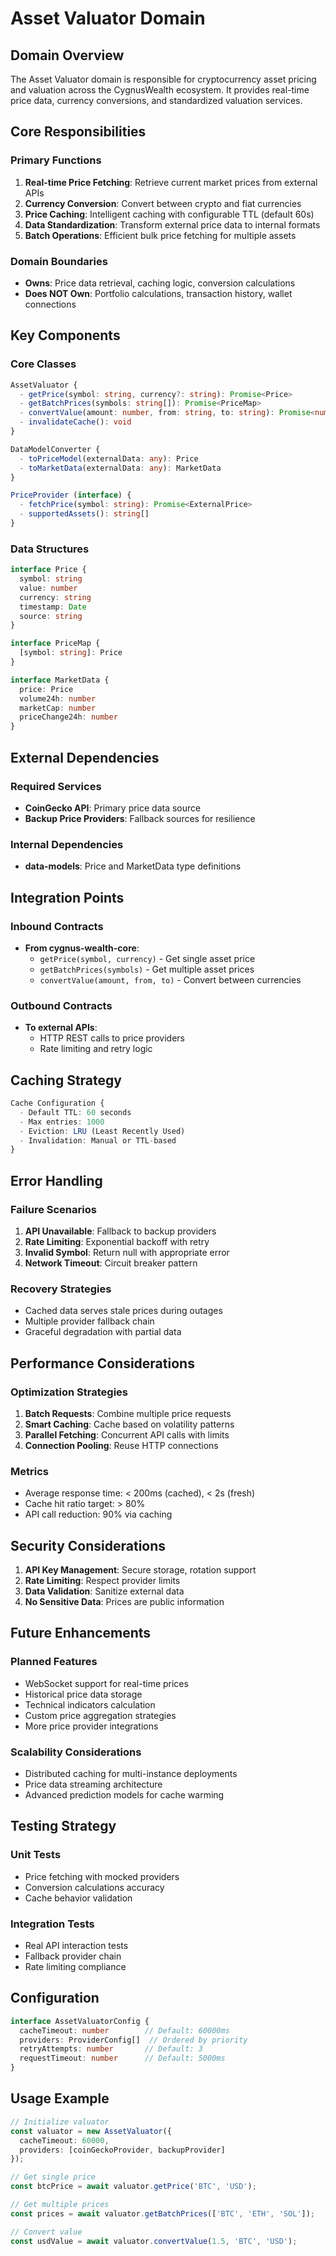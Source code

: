 # Asset Valuator Domain

## Domain Overview

The Asset Valuator domain is responsible for cryptocurrency asset pricing and valuation across the CygnusWealth ecosystem. It provides real-time price data, currency conversions, and standardized valuation services.

## Core Responsibilities

### Primary Functions
1. **Real-time Price Fetching**: Retrieve current market prices from external APIs
2. **Currency Conversion**: Convert between crypto and fiat currencies
3. **Price Caching**: Intelligent caching with configurable TTL (default 60s)
4. **Data Standardization**: Transform external price data to internal formats
5. **Batch Operations**: Efficient bulk price fetching for multiple assets

### Domain Boundaries
- **Owns**: Price data retrieval, caching logic, conversion calculations
- **Does NOT Own**: Portfolio calculations, transaction history, wallet connections

## Key Components

### Core Classes
```typescript
AssetValuator {
  - getPrice(symbol: string, currency?: string): Promise<Price>
  - getBatchPrices(symbols: string[]): Promise<PriceMap>
  - convertValue(amount: number, from: string, to: string): Promise<number>
  - invalidateCache(): void
}

DataModelConverter {
  - toPriceModel(externalData: any): Price
  - toMarketData(externalData: any): MarketData
}

PriceProvider (interface) {
  - fetchPrice(symbol: string): Promise<ExternalPrice>
  - supportedAssets(): string[]
}
```

### Data Structures
```typescript
interface Price {
  symbol: string
  value: number
  currency: string
  timestamp: Date
  source: string
}

interface PriceMap {
  [symbol: string]: Price
}

interface MarketData {
  price: Price
  volume24h: number
  marketCap: number
  priceChange24h: number
}
```

## External Dependencies

### Required Services
- **CoinGecko API**: Primary price data source
- **Backup Price Providers**: Fallback sources for resilience

### Internal Dependencies
- **data-models**: Price and MarketData type definitions

## Integration Points

### Inbound Contracts
- **From cygnus-wealth-core**: 
  - `getPrice(symbol, currency)` - Get single asset price
  - `getBatchPrices(symbols)` - Get multiple asset prices
  - `convertValue(amount, from, to)` - Convert between currencies

### Outbound Contracts
- **To external APIs**:
  - HTTP REST calls to price providers
  - Rate limiting and retry logic

## Caching Strategy

```typescript
Cache Configuration {
  - Default TTL: 60 seconds
  - Max entries: 1000
  - Eviction: LRU (Least Recently Used)
  - Invalidation: Manual or TTL-based
}
```

## Error Handling

### Failure Scenarios
1. **API Unavailable**: Fallback to backup providers
2. **Rate Limiting**: Exponential backoff with retry
3. **Invalid Symbol**: Return null with appropriate error
4. **Network Timeout**: Circuit breaker pattern

### Recovery Strategies
- Cached data serves stale prices during outages
- Multiple provider fallback chain
- Graceful degradation with partial data

## Performance Considerations

### Optimization Strategies
1. **Batch Requests**: Combine multiple price requests
2. **Smart Caching**: Cache based on volatility patterns
3. **Parallel Fetching**: Concurrent API calls with limits
4. **Connection Pooling**: Reuse HTTP connections

### Metrics
- Average response time: < 200ms (cached), < 2s (fresh)
- Cache hit ratio target: > 80%
- API call reduction: 90% via caching

## Security Considerations

1. **API Key Management**: Secure storage, rotation support
2. **Rate Limiting**: Respect provider limits
3. **Data Validation**: Sanitize external data
4. **No Sensitive Data**: Prices are public information

## Future Enhancements

### Planned Features
- WebSocket support for real-time prices
- Historical price data storage
- Technical indicators calculation
- Custom price aggregation strategies
- More price provider integrations

### Scalability Considerations
- Distributed caching for multi-instance deployments
- Price data streaming architecture
- Advanced prediction models for cache warming

## Testing Strategy

### Unit Tests
- Price fetching with mocked providers
- Conversion calculations accuracy
- Cache behavior validation

### Integration Tests
- Real API interaction tests
- Fallback provider chain
- Rate limiting compliance

## Configuration

```typescript
interface AssetValuatorConfig {
  cacheTimeout: number        // Default: 60000ms
  providers: ProviderConfig[]  // Ordered by priority
  retryAttempts: number       // Default: 3
  requestTimeout: number      // Default: 5000ms
}
```

## Usage Example

```typescript
// Initialize valuator
const valuator = new AssetValuator({
  cacheTimeout: 60000,
  providers: [coinGeckoProvider, backupProvider]
});

// Get single price
const btcPrice = await valuator.getPrice('BTC', 'USD');

// Get multiple prices
const prices = await valuator.getBatchPrices(['BTC', 'ETH', 'SOL']);

// Convert value
const usdValue = await valuator.convertValue(1.5, 'BTC', 'USD');
```